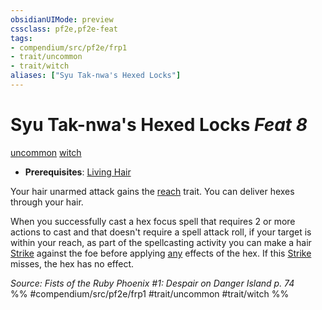 ```yaml
---
obsidianUIMode: preview
cssclass: pf2e,pf2e-feat
tags:
- compendium/src/pf2e/frp1
- trait/uncommon
- trait/witch
aliases: ["Syu Tak-nwa's Hexed Locks"]
---
```

# Syu Tak-nwa's Hexed Locks  *Feat 8*  
[uncommon](rules/traits/uncommon.md)  [witch](rules/traits/witch-apg.md)  

- **Prerequisites**: [Living Hair](compendium/feats/living-hair-apg.md)

Your hair unarmed attack gains the [reach](rules/traits/reach.md) trait. You can deliver hexes through your hair.

When you successfully cast a hex focus spell that requires 2 or more actions to cast and that doesn't require a spell attack roll, if your target is within your reach, as part of the spellcasting activity you can make a hair [Strike](rules/actions/strike.md) against the foe before applying [any](rules/traits/any-b1.md) effects of the hex. If this [Strike](rules/actions/strike.md) misses, the hex has no effect.

*Source: Fists of the Ruby Phoenix #1: Despair on Danger Island p. 74*  
%% #compendium/src/pf2e/frp1 #trait/uncommon #trait/witch %%